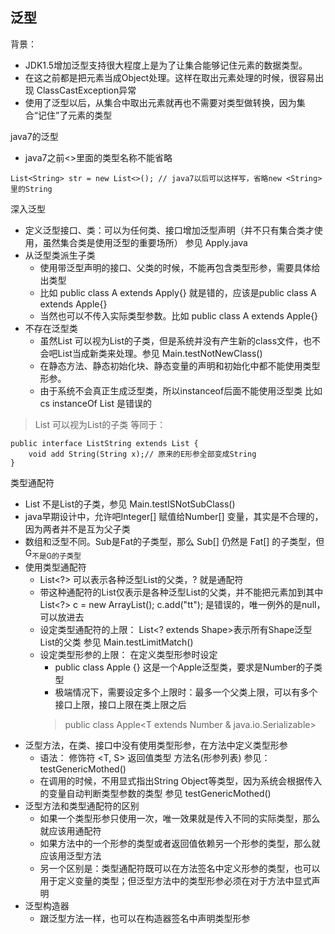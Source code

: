 ## 泛型

背景：
- JDK1.5增加泛型支持很大程度上是为了让集合能够记住元素的数据类型。
- 在这之前都是把元素当成Object处理。这样在取出元素处理的时候，很容易出现 ClassCastException异常
- 使用了泛型以后，从集合中取出元素就再也不需要对类型做转换，因为集合“记住”了元素的类型

java7的泛型
- java7之前<>里面的类型名称不能省略
```
List<String> str = new List<>(); // java7以后可以这样写，省略new <String>里的String
```

深入泛型
- 定义泛型接口、类：可以为任何类、接口增加泛型声明（并不只有集合类才使用，虽然集合类是使用泛型的重要场所） 参见 Apply.java
- 从泛型类派生子类
    - 使用带泛型声明的接口、父类的时候，不能再包含类型形参，需要具体给出类型
    - 比如 public class A extends Apply<T>{} 就是错的，应该是public class A extends Apple<String>{}
    - 当然也可以不传入实际类型参数。比如 public class A extends Apple{}
- 不存在泛型类
    - 虽然List<String> 可以视为List的子类，但是系统并没有产生新的class文件，也不会吧List<String>当成新类来处理。参见 Main.testNotNewClass()
    - 在静态方法、静态初始化块、静态变量的声明和初始化中都不能使用类型形参。
    - 由于系统不会真正生成泛型类，所以instanceof后面不能使用泛型类 比如 cs instanceOf List<String> 是错误的
> List<String> 可以视为List的子类 等同于：
```
public interface ListString extends List {
    void add String(String x);// 原来的E形参全部变成String
}
``` 

类型通配符
- List<String> 不是List<Object>的子类，参见 Main.testISNotSubClass()
- java早期设计中，允许吧Integer[] 赋值给Number[] 变量，其实是不合理的，因为两者并不是互为父子类
- 数组和泛型不同。Sub是Fat的子类型，那么 Sub[] 仍然是 Fat[] 的子类型，但 G<Sub>不是G<Fat>的子类型
- 使用类型通配符
    - List<?> 可以表示各种泛型List的父类，? 就是通配符
    - 带这种通配符的List仅表示是各种泛型List的父类，并不能把元素加到其中 List<?> c = new ArrayList<String>(); c.add("tt"); 是错误的，唯一例外的是null，可以放进去
    - 设定类型通配符的上限： List<? extends Shape>表示所有Shape泛型List的父类 参见 Main.testLimitMatch()
    - 设定类型形参的上限： 在定义类型形参时设定
        - public class Apple<T extends Number> {} 这是一个Apple泛型类，要求是Number的子类型
        - 极端情况下，需要设定多个上限时：最多一个父类上限，可以有多个接口上限，接口上限在类上限之后
        > public class Apple<T extends Number & java.io.Serializable>
- 泛型方法，在类、接口中没有使用类型形参，在方法中定义类型形参
    - 语法： 修饰符 <T, S> 返回值类型 方法名(形参列表) 参见：testGenericMothed()
    - 在调用的时候，不用显式指出String Object等类型，因为系统会根据传入的变量自动判断类型参数的类型 参见 testGenericMothed()
- 泛型方法和类型通配符的区别
    - 如果一个类型形参只使用一次，唯一效果就是传入不同的实际类型，那么就应该用通配符
    - 如果方法中的一个形参的类型或者返回值依赖另一个形参的类型，那么就应该用泛型方法
    - 另一个区别是：类型通配符既可以在方法签名中定义形参的类型，也可以用于定义变量的类型；但泛型方法中的类型形参必须在对于方法中显式声明
- 泛型构造器
    - 跟泛型方法一样，也可以在构造器签名中声明类型形参